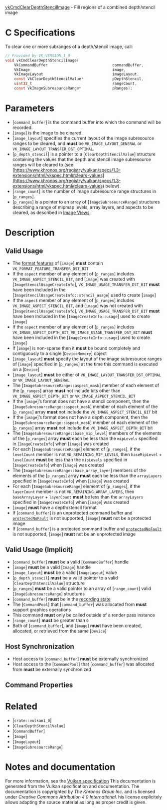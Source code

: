 [vkCmdClearDepthStencilImage](https://www.khronos.org/registry/vulkan/specs/1.3-extensions/man/html/vkCmdClearDepthStencilImage.html) - Fill regions of a combined depth/stencil image

# C Specifications
To clear one or more subranges of a depth/stencil image, call:
```c
// Provided by VK_VERSION_1_0
void vkCmdClearDepthStencilImage(
    VkCommandBuffer                             commandBuffer,
    VkImage                                     image,
    VkImageLayout                               imageLayout,
    const VkClearDepthStencilValue*             pDepthStencil,
    uint32_t                                    rangeCount,
    const VkImageSubresourceRange*              pRanges);
```

# Parameters
- [`command_buffer`] is the command buffer into which the command will be recorded.
- [`image`] is the image to be cleared.
- [`image_layout`] specifies the current layout of the image subresource ranges to be cleared, and  **must**  be `VK_IMAGE_LAYOUT_GENERAL` or `VK_IMAGE_LAYOUT_TRANSFER_DST_OPTIMAL`.
- [`p_depth_stencil`] is a pointer to a [`ClearDepthStencilValue`] structure containing the values that the depth and stencil image subresource ranges will be cleared to (see [https://www.khronos.org/registry/vulkan/specs/1.3-extensions/html/vkspec.html#clears-values](https://www.khronos.org/registry/vulkan/specs/1.3-extensions/html/vkspec.html#clears-values) below).
- [`range_count`] is the number of image subresource range structures in [`p_ranges`].
- [`p_ranges`] is a pointer to an array of [`ImageSubresourceRange`] structures describing a range of mipmap levels, array layers, and aspects to be cleared, as described in [Image Views](https://www.khronos.org/registry/vulkan/specs/1.3-extensions/html/vkspec.html#resources-image-views).

# Description
## Valid Usage
-    The [format features](https://www.khronos.org/registry/vulkan/specs/1.3-extensions/html/vkspec.html#resources-image-format-features) of [`image`] **must**  contain `VK_FORMAT_FEATURE_TRANSFER_DST_BIT`
-    If the `aspect` member of any element of [`p_ranges`] includes `VK_IMAGE_ASPECT_STENCIL_BIT`, and [`image`] was created with [`ImageStencilUsageCreateInfo`], `VK_IMAGE_USAGE_TRANSFER_DST_BIT` **must**  have been included in the [`ImageStencilUsageCreateInfo::stencil_usage`] used to create [`image`]
-    If the `aspect` member of any element of [`p_ranges`] includes `VK_IMAGE_ASPECT_STENCIL_BIT`, and [`image`] was not created with [`ImageStencilUsageCreateInfo`], `VK_IMAGE_USAGE_TRANSFER_DST_BIT` **must**  have been included in the [`ImageCreateInfo::usage`] used to create [`image`]
-    If the `aspect` member of any element of [`p_ranges`] includes `VK_IMAGE_ASPECT_DEPTH_BIT`, `VK_IMAGE_USAGE_TRANSFER_DST_BIT` **must**  have been included in the [`ImageCreateInfo::usage`] used to create [`image`]
-    If [`image`] is non-sparse then it  **must**  be bound completely and contiguously to a single [`DeviceMemory`] object
-  [`image_layout`] **must**  specify the layout of the image subresource ranges of [`image`] specified in [`p_ranges`] at the time this command is executed on a [`Device`]
-  [`image_layout`] **must**  be either of `VK_IMAGE_LAYOUT_TRANSFER_DST_OPTIMAL` or `VK_IMAGE_LAYOUT_GENERAL`
-    The [`ImageSubresourceRange::aspect_mask`] member of each element of the [`p_ranges`] array  **must**  not include bits other than `VK_IMAGE_ASPECT_DEPTH_BIT` or `VK_IMAGE_ASPECT_STENCIL_BIT`
-    If the [`image`]’s format does not have a stencil component, then the [`ImageSubresourceRange::aspect_mask`] member of each element of the [`p_ranges`] array  **must**  not include the `VK_IMAGE_ASPECT_STENCIL_BIT` bit
-    If the [`image`]’s format does not have a depth component, then the [`ImageSubresourceRange::aspect_mask`] member of each element of the [`p_ranges`] array  **must**  not include the `VK_IMAGE_ASPECT_DEPTH_BIT` bit
-    The [`ImageSubresourceRange::base_mip_level`] members of the elements of the [`p_ranges`] array  **must**  each be less than the `mipLevels` specified in [`ImageCreateInfo`] when [`image`] was created
-    For each [`ImageSubresourceRange`] element of [`p_ranges`], if the `levelCount` member is not `VK_REMAINING_MIP_LEVELS`, then `baseMipLevel` +  `levelCount` **must**  be less than the `mipLevels` specified in [`ImageCreateInfo`] when [`image`] was created
-    The [`ImageSubresourceRange::base_array_layer`] members of the elements of the [`p_ranges`] array  **must**  each be less than the `arrayLayers` specified in [`ImageCreateInfo`] when [`image`] was created
-    For each [`ImageSubresourceRange`] element of [`p_ranges`], if the `layerCount` member is not `VK_REMAINING_ARRAY_LAYERS`, then `baseArrayLayer` +  `layerCount` **must**  be less than the `arrayLayers` specified in [`ImageCreateInfo`] when [`image`] was created
-  [`image`] **must**  have a depth/stencil format
-    If [`command_buffer`] is an unprotected command buffer and [`protectedNoFault`](https://www.khronos.org/registry/vulkan/specs/1.3-extensions/html/vkspec.html#limits-protectedNoFault) is not supported, [`image`] **must**  not be a protected image
-    If [`command_buffer`] is a protected command buffer and [`protectedNoFault`](https://www.khronos.org/registry/vulkan/specs/1.3-extensions/html/vkspec.html#limits-protectedNoFault) is not supported, [`image`] **must**  not be an unprotected image

## Valid Usage (Implicit)
-  [`command_buffer`] **must**  be a valid [`CommandBuffer`] handle
-  [`image`] **must**  be a valid [`Image`] handle
-  [`image_layout`] **must**  be a valid [`ImageLayout`] value
-  [`p_depth_stencil`] **must**  be a valid pointer to a valid [`ClearDepthStencilValue`] structure
-  [`p_ranges`] **must**  be a valid pointer to an array of [`range_count`] valid [`ImageSubresourceRange`] structures
-  [`command_buffer`] **must**  be in the [recording state]()
-    The [`CommandPool`] that [`command_buffer`] was allocated from  **must**  support graphics operations
-    This command  **must**  only be called outside of a render pass instance
-  [`range_count`] **must**  be greater than `0`
-    Both of [`command_buffer`], and [`image`] **must**  have been created, allocated, or retrieved from the same [`Device`]

## Host Synchronization
- Host access to [`command_buffer`] **must**  be externally synchronized
- Host access to the [`CommandPool`] that [`command_buffer`] was allocated from  **must**  be externally synchronized

## Command Properties

# Related
- [`crate::vulkan1_0`]
- [`ClearDepthStencilValue`]
- [`CommandBuffer`]
- [`Image`]
- [`ImageLayout`]
- [`ImageSubresourceRange`]

# Notes and documentation
For more information, see the [Vulkan specification](https://www.khronos.org/registry/vulkan/specs/1.3-extensions/html/vkspec.html)
This documentation is generated from the Vulkan specification and documentation.
The documentation is copyrighted by *The Khronos Group Inc.* and is licensed under *Creative Commons Attribution 4.0 International*.
his license explicitely allows adapting the source material as long as proper credit is given.
        